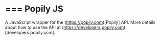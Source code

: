 ===
Popily JS
===

A JavaScript wrapper for the (https://popily.com)[Popily] API. More details about how to use the API at (https://developers.popily.com)[developers.popily.com].